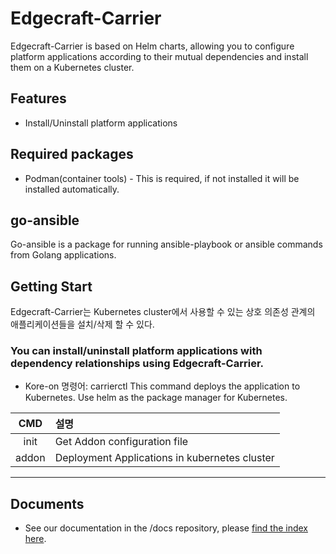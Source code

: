 # Edgecraft-Carrier

Edgecraft-Carrier is based on Helm charts, allowing you to configure platform applications according to their mutual dependencies and install them on a Kubernetes cluster.

## Features
- Install/Uninstall platform applications

## Required packages
 * Podman(container tools) - This is required, if not installed it will be installed automatically.

## go-ansible 
Go-ansible is a package for running ansible-playbook or ansible commands from Golang applications.

## Getting Start

Edgecraft-Carrier는 Kubernetes cluster에서 사용할 수 있는 상호 의존성 관계의 애플리케이션들을 설치/삭제 할 수 있다.

### You can install/uninstall platform applications with dependency relationships using Edgecraft-Carrier.

- Kore-on 명령어: carrierctl
This command deploys the application to Kubernetes. Use helm as the package manager for Kubernetes.


| CMD        | 설명                    |
|:-----------:|:------------------------|
| init | Get Addon configuration file |
| addon | Deployment Applications in kubernetes cluster |

-----
## Documents

- See our documentation in the /docs repository, please [find the index here](/docs/README.md).